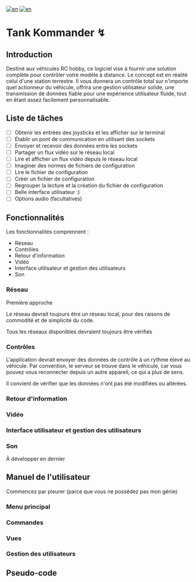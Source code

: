 [![en](https://img.shields.io/badge/lang-fr-gre.svg)](https://github.com/trifoil/TK/blob/main/README.fr.md) [![en](https://img.shields.io/badge/lang-en-red.svg)](https://github.com/trifoil/TK/blob/main/README.md) 
# Tank Kommander ↯

## Introduction

Destiné aux véhicules RC hobby, ce logiciel vise à fournir une solution complète pour contrôler votre modèle à distance. Le concept est en réalité celui d'une station terrestre. Il vous donnera un contrôle total sur n'importe quel actionneur du véhicule, offrira une gestion utilisateur solide, une transmission de données fiable pour une expérience utilisateur fluide, tout en étant assez facilement personnalisable.

## Liste de tâches

- [ ] Obtenir les entrées des joysticks et les afficher sur le terminal
- [ ] Établir un pont de communication en utilisant des sockets
- [ ] Envoyer et recevoir des données entre les sockets
- [ ] Partager un flux vidéo sur le réseau local
- [ ] Lire et afficher un flux vidéo depuis le réseau local
- [ ] Imaginer des normes de fichiers de configuration
- [ ] Lire le fichier de configuration
- [ ] Créer un fichier de configuration
- [ ] Regrouper la lecture et la création du fichier de configuration
- [ ] Belle interface utilisateur :)
- [ ] Options audio (facultatives)

## Fonctionnalités

Les fonctionnalités comprennent :
* Réseau
* Contrôles
* Retour d'information
* Vidéo
* Interface utilisateur et gestion des utilisateurs
* Son 

### Réseau

Première approche 

Le réseau devrait toujours être un réseau local, pour des raisons de commodité et de simplicité du code.

Tous les réseaux disponibles devraient toujours être vérifiés 

### Contrôles

L'application devrait envoyer des données de contrôle à un rythme élevé au véhicule.
Par convention, le serveur se trouve dans le véhicule, car vous pouvez vous reconnecter depuis un autre appareil, ce qui a plus de sens.

Il convient de vérifier que les données n'ont pas été modifiées ou altérées.

### Retour d'information

### Vidéo

### Interface utilisateur et gestion des utilisateurs

### Son

À développer en dernier

## Manuel de l'utilisateur

Commencez par pleurer (parce que vous ne possédez pas mon génie)

### Menu principal

### Commandes

### Vues

### Gestion des utilisateurs

## Pseudo-code
